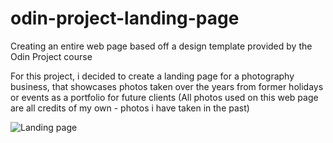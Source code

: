 # odin-project-landing-page
Creating an entire web page based off a design template provided by the Odin Project course 

For this project, i decided to create a landing page for a photography business, that showcases photos taken over the years from former holidays or events as a portfolio for future clients (All photos used on this web page are all credits of my own - photos i have taken in the past) 

![Landing page](../../Javascript/screenshot.png) 
